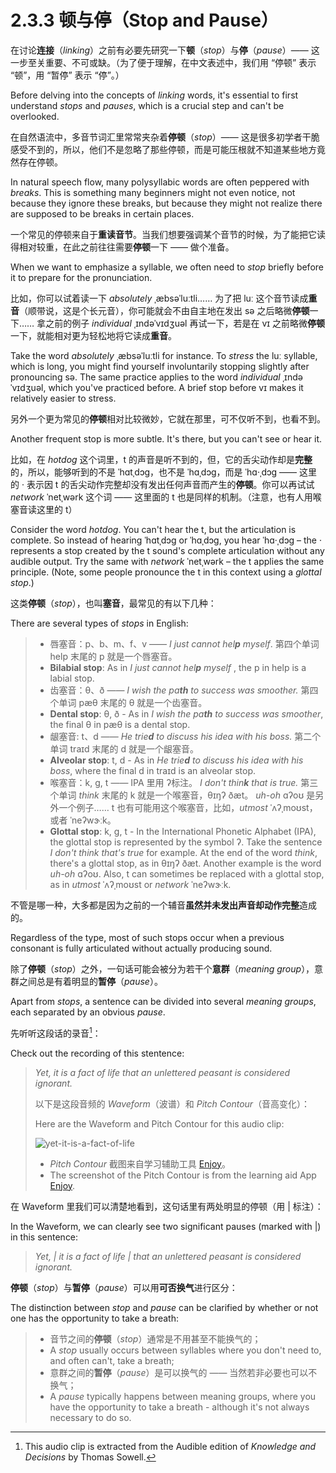 # 2.3.3 顿与停（Stop and Pause）

在讨论**连接**（*linking*）之前有必要先研究一下**顿**（*stop*）与**停**（*pause*）—— 这一步至关重要、不可或缺。（为了便于理解，在中文表述中，我们用 “停顿” 表示 “顿”，用 “暂停” 表示 “停”。）

Before delving into the concepts of *linking* words, it's essential to first understand *stops* and *pauses*, which is a crucial step and can't be overlooked.

在自然语流中，多音节词汇里常常夹杂着**停顿**（*stop*）—— 这是很多初学者干脆感受不到的，所以，他们不是忽略了那些停顿，而是可能压根就不知道某些地方竟然存在停顿。

In natural speech flow, many polysyllabic words are often peppered with *breaks*. This is something many beginners might not even notice, not because they ignore these breaks, but because they might not realize there are supposed to be breaks in certain places.

一个常见的停顿来自于**重读音节**。当我们想要强调某个音节的时候，为了能把它读得相对较重，在此之前往往需要**停顿**一下 —— 做个准备。

 When we want to emphasize a syllable, we often need to *stop* briefly before it to prepare for the pronunciation.

比如，你可以试着读一下 *absolutely* <span class="pho alt">ˌæbsəˈluːtli</span><span class="speak-word-inline" data-audio-us-male="/audios/us/absolutely-us-male.mp3" data-audio-us-female="/audios/us/absolutely-us-female.mp3"></span>…… 为了把 <span class="pho alt">luː</span> 这个音节读成**重音**（顺带说，这是个长元音），你可能就会不由自主地在发出 <span class="pho">sə</span> 之后略微**停顿**一下…… 拿之前的例子 *individual* <span class="pho alt">ˌɪndəˈvɪdʒuəl</span><span class="speak-word-inline" data-audio-us-male="/audios/us/individual-us-male.mp3" data-audio-us-female="/audios/us/individual-us-female.mp3"></span> 再试一下，若是在 <span class="pho alt">vɪ</span> 之前略微**停顿**一下，就能相对更为轻松地将它读成**重音**。

Take the word *absolutely* <span class="pho alt">ˌæbsəˈluːtli</span><span class="speak-word-inline" data-audio-us-male="/audios/us/absolutely-us-male.mp3" data-audio-us-female="/audios/us/absolutely-us-female.mp3"></span> for instance. To *stress* the <span class="pho alt">luː</span> syllable, which is long, you might find yourself involuntarily stopping slightly after pronouncing <span class="pho">sə</span>. The same practice applies to the word *individual* <span class="pho alt">ˌɪndəˈvɪdʒuəl</span><span class="speak-word-inline" data-audio-us-male="/audios/us/individual-us-male.mp3" data-audio-us-female="/audios/us/individual-us-female.mp3"></span>, which you've practiced before. A brief stop before <span class="pho alt">vɪ</span> makes it relatively easier to stress.

另外一个更为常见的**停顿**相对比较微妙，它就在那里，可不仅听不到，也看不到。

Another frequent stop is more subtle. It's there, but you can't see or hear it.

比如，在 *hotdog* 这个词里，<span class="pho">t</span> 的声音是听不到的，但，它的舌尖动作却是**完整**的，所以，能够听到的不是 <span class="pho alt">ˈhɑtˌdɔg</span>，也不是 <span class="pho alt">ˈhɑˌdɔg</span>，而是 <span class="pho alt">ˈhɑ·ˌdɔg</span><span class="speak-word-inline" data-audio-us-male="/audios/us/hotdog-us-male.mp3" data-audio-us-female="/audios/us/hotdog-us-female.mp3"></span> —— 这里的 <span class="pho">·</span> 表示因 <span class="pho">t</span> 的舌尖动作完整却没有发出任何声音而产生的**停顿**。你可以再试试 *network* <span class="pho alt">ˈnetˌwərk</span><span class="speak-word-inline" data-audio-us-male="/audios/us/network-us-male.mp3" data-audio-us-female="/audios/us/network-us-female.mp3"></span> 这个词 —— 这里面的 <span class="pho">t</span> 也是同样的机制。（注意，也有人用喉塞音读这里的 <span class="pho">t</span>）

Consider the word *hotdog*. You can't hear the <span class="pho">t</span>, but the articulation is complete. So instead of hearing <span class="pho alt">ˈhɑtˌdɔg</span> or <span class="pho alt">ˈhɑˌdɔg</span>, you hear <span class="pho alt">ˈhɑ·ˌdɔg</span><span class="speak-word-inline" data-audio-us-male="/audios/us/hotdog-us-male.mp3" data-audio-us-female="/audios/us/hotdog-us-female.mp3"></span> – the <span class="pho">·</span> represents a stop created by the <span class="pho">t</span> sound's complete articulation without any audible output. Try the same with *network* <span class="pho alt">ˈnetˌwərk</span><span class="speak-word-inline" data-audio-us-male="/audios/us/network-us-male.mp3" data-audio-us-female="/audios/us/network-us-female.mp3"></span> – the <span class="pho">t</span> applies the same principle. (Note, some people pronounce the <span class="pho">t</span> in this context using a *glottal stop*.)

这类**停顿**（*stop*），也叫**塞音**，最常见的有以下几种：

There are several types of *stops* in English:

> * 唇塞音：<span class="pho">p</span>、<span class="pho">b</span>、<span class="pho">m</span>、<span class="pho">f</span>、<span class="pho">v</span> —— *I just cannot hel**p** myself*. <span class="speak-word-inline" data-audio-us-male="/audios/us/sentence-just-cannot-alloy.mp3" data-audio-us-female="/audios/us/sentence-just-cannot-nova.mp3"></span> 第四个单词 <span class="pho alt">help</span> 末尾的 <span class="pho">p</span> 就是一个唇塞音。
> * **Bilabial stop**: As in *I just cannot hel**p** myself* <span class="speak-word-inline" data-audio-us-male="/audios/us/sentence-just-cannot-alloy.mp3" data-audio-us-female="/audios/us/sentence-just-cannot-nova.mp3"></span>, the <span class="pho">p</span> in <span class="pho alt">help</span> is a labial stop.
> * 齿塞音：<span class="pho">θ</span>、<span class="pho">ð</span> —— *I wish the pa**th** to success was smoother.*<span class="speak-word-inline" data-audio-us-male="/audios/us/sentence-wish-the-alloy.mp3" data-audio-us-female="/audios/us/sentence-wish-the-nova.mp3"></span> 第四个单词 <span class="pho alt">pæθ</span> 末尾的 <span class="pho">θ</span> 就是一个齿塞音。
> * **Dental stop**: <span class="pho">θ</span>, <span class="pho">ð</span>  - As in *I wish the *pa**th*** to success was smoother*<span class="speak-word-inline" data-audio-us-male="/audios/us/sentence-wish-the-alloy.mp3" data-audio-us-female="/audios/us/sentence-wish-the-nova.mp3"></span>, the final <span class="pho">θ</span> in <span class="pho alt">pæθ</span> is a dental stop.
> * 龈塞音: <span class="pho">t</span>、<span class="pho">d</span> —— *He trie**d** to discuss his idea with his boss.*<span class="speak-word-inline" data-audio-us-male="/audios/us/sentence-tried-to-alloy.mp3" data-audio-us-female="/audios/us/sentence-tried-to-nova.mp3"></span> 第二个单词 <span class="pho alt">traɪd</span> 末尾的 <span class="pho">d</span> 就是一个龈塞音。
> * **Alveolar stop**: <span class="pho">t</span>, <span class="pho">d</span> - As in *He *trie**d*** to discuss his idea with his boss*<span class="speak-word-inline" data-audio-us-male="/audios/us/sentence-tried-to-alloy.mp3" data-audio-us-female="/audios/us/sentence-tried-to-nova.mp3"></span>, where the final <span class="pho">d</span> in <span class="pho alt">traɪd</span> is an alveolar stop.
> * 喉塞音：<span class="pho">k</span>, <span class="pho">g</span>, <span class="pho">t</span> —— IPA 里用 <span class="pho">ʔ</span>标注。 *I don't thin**k** that is true.*<span class="speak-word-inline" data-audio-us-male="/audios/us/sentence-don't-think-alloy.mp3" data-audio-us-female="/audios/us/sentence-don't-think-nova.mp3"></span> 第三个单词 *think* 末尾的 <span class="pho">k</span> 就是一个喉塞音，<span class="pho alt">θɪŋʔ ðæt</span>。 *uh-oh* <span class="pho alt">ɑʔoʊ</span><span class="speak-word-inline" data-audio-us-female="/audios/us/Uh-Oh.mp3"></span> 是另外一个例子…… <span class="pho">t</span> 也有可能用这个喉塞音，比如，*utmost* <span class="pho alt">ˈʌʔˌmoʊst</span><span class="speak-word-inline" data-audio-us-male="/audios/us/utmost-us-male.mp3" data-audio-us-female="/audios/us/utmost-us-female.mp3"></span>，或者 <span class="pho alt">ˈneʔwɝːk</span><span class="speak-word-inline" data-audio-us-male="/audios/us/network-us-male.mp3" data-audio-us-female="/audios/us/network-us-female.mp3"></span>。
> * **Glottal stop**: <span class="pho">k</span>, <span class="pho">g</span>, <span class="pho">t</span> - In the International Phonetic Alphabet (IPA), the glottal stop is represented by the symbol <span class="pho">ʔ</span>. Take the sentence *I don't think that's true*<span class="speak-word-inline" data-audio-us-male="/audios/us/sentence-don't-think-alloy.mp3" data-audio-us-female="/audios/us/sentence-don't-think-nova.mp3"></span> for example. At the end of the word *think*, there's a glottal stop, as in <span class="pho alt">θɪŋʔ ðæt</span>. Another example is the word *uh-oh* <span class="pho alt">ɑʔoʊ</span><span class="speak-word-inline" data-audio-us-female="/audios/us/Uh-Oh.mp3"></span>. Also, <span class="pho">t</span> can sometimes be replaced with a glottal stop, as in *utmost* <span class="pho alt">ˈʌʔˌmoʊst</span><span class="speak-word-inline" data-audio-us-male="/audios/us/utmost-us-male.mp3" data-audio-us-female="/audios/us/utmost-us-female.mp3"></span> or *network* <span class="pho alt">ˈneʔwɝːk</span><span class="speak-word-inline" data-audio-us-male="/audios/us/network-us-male.mp3" data-audio-us-female="/audios/us/network-us-female.mp3"></span>.

不管是哪一种，大多都是因为之前的一个辅音**虽然并未发出声音却动作完整**造成的。

Regardless of the type, most of such stops occur when a previous consonant is fully articulated without actually producing sound.

除了**停顿**（*stop*）之外，一句话可能会被分为若干个**意群**（*meaning group*），意群之间总是有着明显的**暂停**（*pause*）。

Apart from *stops*, a sentence can be divided into several *meaning groups*, each separated by an obvious *pause*.

先听听这段话的录音[^1]：

Check out the recording of this stentence:

> *Yet, it is a fact of life that an unlettered peasant is considered ignorant.* <span class="speak-word-inline" data-audio-us-male="/audios/us/yet-it-is-a-fact.mp3"></span>
>
> 以下是这段音频的 *Waveform*（波谱）和 *Pitch Contour*（音高变化）：
>
> Here are the Waveform and Pitch Contour for this audio clip:
>
> ![yet-it-is-a-fact-of-life](/images/yet-it-is-a-fact-of-life.png)
>
> * *Pitch Contour* 截图来自学习辅助工具 [Enjoy](https://github.com/xiaolai/everyone-can-use-english)。
> * The screenshot of the Pitch Contour is from the learning aid App [Enjoy](https://github.com/xiaolai/everyone-can-use-english).

在 Waveform 里我们可以清楚地看到，这句话里有两处明显的停顿（用 <span class="pho">|</span> 标注）：

In the Waveform, we can clearly see two significant pauses (marked with <span class="pho">|</span>) in this sentence:

> *Yet, | it is a fact of life | that an unlettered peasant is considered ignorant.* <span class="speak-word-inline" data-audio-us-male="/audios/us/yet-it-is-a-fact.mp3"></span>

**停顿**（*stop*）与**暂停**（*pause*）可以用**可否换气**进行区分：

The distinction between *stop* and *pause* can be clarified by whether or not one has the opportunity to take a breath:

> * 音节之间的**停顿**（*stop*）通常是不用甚至不能换气的；
> * A *stop* usually occurs between syllables where you don't need to, and often can't, take a breath;
> * 意群之间的**暂停**（*pause*）是可以换气的 —— 当然若非必要也可以不换气；
> * A *pause* typically happens between meaning groups, where you have the opportunity to take a breath - although it's not always necessary to do so.

[^1]: This audio clip is extracted from the Audible edition of *Knowledge and Decisions* by Thomas Sowell.